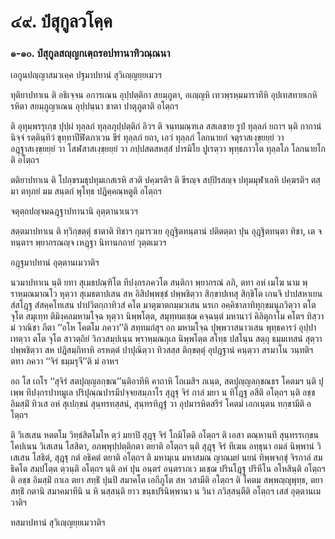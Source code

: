 <h1>๔๙. ปํสุกูลวโคฺค</h1>
<h3>๑-๑๐. ปํสุกูลสญฺญกเตฺถรอปทานาทิวณฺณนา</h3>
<p>เอกูนปญฺญาสมวเคฺค  ปฐมาปทานํ สุวิเญฺญยฺยเมวฯ</p>


<p> ทุติยาปทาเน ติ อธิเจฺจน อการเณน อุปฺปตฺติกา สยมฺภูตา, อเญฺญหิ เทวพฺรหฺมมาราทีหิ อุปเทสทายเกหิ รหิตา สยมฺภูญาเณน อุปฺปนฺนา ชาตา ปาตุภูตาติ อโตฺถฯ</p>


<p> ติ อุทุมฺพรรุเกฺข ปุปฺผํ ทุลฺลภํ ทุลฺลภุปฺปตฺติกํ อิวฯ ติ จนฺทมณฺฑเล สสเลขาย รูปํ ทุลฺลภํ ยถาฯ นฺติ กากานํ นิจฺจํ รตฺตินฺทิวํ ขุทฺทาปีฬิตภาเวน ขีรํ ทุลฺลภํ ยถา, เอวํ ทุลฺลภํ โลกนายกํ จตุราสเงฺขฺยยฺยํ วา อฎฺฐาสเงฺขฺยยฺยํ วา โสฬสาสเงฺขฺยยฺยํ วา กปฺปสตสหสฺสํ ปารมิโย ปูเรตฺวา พุทฺธภาวโต ทุลฺลโภ โลกนายโกติ อโตฺถฯ</p>


<p> ตติยาปทาเน ติ โปกฺขรมธุปทุมเกสเรหิ สวติ ปคฺฆรติฯ ติ ขีรญฺจ สปฺปิรสญฺจ ปทุมมุฬาเลหิ  ปคฺฆรติฯ ตสฺมา ตทุภยํ มม สนฺตกํ พุโทฺธ ปฎิคฺคณฺหตูติ อโตฺถฯ</p>


<p>จตุตฺถปญฺจมฉฎฺฐาปทานานิ อุตฺตานาเนวฯ</p>


<p> สตฺตมาปทาเน ติ ทฺวิกฺขตฺตุํ ชาตาติ ทิชาฯ กุมารวเย อุฎฺฐิตทนฺตานํ ปติตตฺตา ปุน อุฎฺฐิตทนฺตา ทิชา, เต จ ทนฺตาฯ พฺยากรณญฺจ เหฎฺฐา นิทานกถายํ วุตฺตเมวฯ</p>


<p>อฎฺฐมาปทานํ อุตฺตานเมวาติฯ</p>


<p> นวมาปทาเน  นฺติ ยทา สุเมธปณฺฑิโต ทีปงฺกรภควโต สนฺติกา พฺยากรณํ ลภิ, ตทา อหํ เมโฆ นาม พฺราหฺมณมาณโว  หุตฺวา สุเมธตาปเสน สห อิสิปพฺพชฺชํ  ปพฺพชิตฺวา สิกฺขาปเทสุ สิกฺขิโต เกนจิ ปาปสหาเยน สํสโฎฺฐ สํสคฺคโทเสน ปาปวิตกฺกาทิวสํ คโต มาตุฆาตกมฺมวเสน นรเก อคฺคิชาลาทิทุกฺขมนุภวิตฺวา ตโต จุโต สมุเทฺท ติมิงฺคลมหามโจฺฉ หุตฺวา นิพฺพโตฺต, สมุทฺทมเชฺฌ คจฺฉนฺตํ มหานาวํ คิลิตุกาโม คโตฯ ทิสฺวา มํ วาณิชา ภีตา ‘‘อโห โคตโม ภควา’’ติ สทฺทมกํสุฯ อถ มหามโจฺฉ ปุพฺพวาสนาวเสน พุทฺธคารวํ อุปฺปาเทตฺวา ตโต จุโต สาวตฺถิยํ วิภวสมฺปเนฺน พฺราหฺมณกุเล นิพฺพโตฺต สโทฺธ ปสโนฺน สตฺถุ ธมฺมเทสนํ สุตฺวา ปพฺพชิตฺวา สห ปฎิสมฺภิทาหิ อรหตฺตํ ปาปุณิตฺวา ทิวสสฺส ติกฺขตฺตุํ อุปฎฺฐานํ คนฺตฺวา สรมาโน วนฺทติฯ ตทา ภควา ‘‘จิรํ ธมฺมรุจี’’ติ มํ อาหฯ</p>


<p> อถ โส เถโร ‘‘สุจิรํ สตปุญฺญลกฺขณ’’นฺติอาทีหิ คาถาหิ โถเมสิฯ ภเนฺต, สตปุญฺญลกฺขณธร โคตมฯ นฺติ ปุเพฺพ ทีปงฺกรปาทมูเล ปริปุณฺณปารมีปจฺจยสมฺภาโร สุฎฺฐุ จิรํ กาลํ มยา น ทิโฎฺฐ อสีติ อโตฺถฯ นฺติ อชฺช อิมสฺมิํ ทิวเส อหํ สุเปกฺขนํ สุนฺทรทสฺสนํ, สุนฺทรทิฎฺฐํ วา  อุปมารหิตสรีรํ โคตมํ  เอกเนฺตน  ทกฺขามีติ อโตฺถฯ</p>


<p> ติ วิเสเสน หตตโม วิทฺธํสิตโมโห ตฺวํ มยาปิ สุฎฺฐุ จิรํ โถมิโตติ อโตฺถฯ ติ เอสา ตณฺหานที สุนฺทรรเกฺขน โคปเนน วิเสเสน โสสิตา, อภพฺพุปฺปตฺติกตา ตยาติ อโตฺถฯ นฺติ สุฎฺฐุ จิรํ ทีเฆน อทฺธุนา อมลํ นิพฺพานํ วิเสเสน โสธิตํ, สุฎฺฐุ กตํ อธิคตํ ตยาติ อโตฺถฯ ติ มหามุเน มหาสมณ ญาณมยํ นยนํ ทิพฺพจกฺขุํ จิรกาลํ สมธิคโต สมฺปโตฺต ตฺวนฺติ อโตฺถฯ นฺติ อหํ ปุน อนฺตรํ อนฺตราภเว มเชฺฌ ปรินโฎฺฐ  ปริหีโน อโหสินฺติ อโตฺถฯ ติ อชฺช อิมสฺมิํ กาเล ตยา สทฺธิํ ปุนปิ สมาคโต เอกีภูโต สห วสามีติ อโตฺถฯ ติ โคตม สพฺพญฺญุพุทฺธ, ตยา สทฺธิํ กตานิ สมาคมาทีนิ  น หิ นสฺสนฺติ ยาว ขนฺธปรินิพฺพานา น วินา ภวิสฺสนฺตีติ อโตฺถฯ เสสํ อุตฺตานเมวาติฯ</p>

</p>


<p>ทสมาปทานํ สุวิเญฺญยฺยเมวาติฯ</p>

</p>





